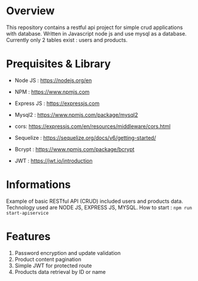 # Overview
This repository contains a restful api project for simple crud applications with database. Written in Javascript node js and use mysql as a database. Currently only 2 tables exist : users and products.


# Prequisites & Library 
* Node JS  :  https://nodejs.org/en
  
* NPM  :  https://www.npmjs.com
* Express JS  :  https://expressjs.com
* Mysql2  :  https://www.npmjs.com/package/mysql2
* cors:   https://expressjs.com/en/resources/middleware/cors.html
* Sequelize  :  https://sequelize.org/docs/v6/getting-started/
* Bcrypt  :  https://www.npmjs.com/package/bcrypt
* JWT  :  https://jwt.io/introduction


# Informations
Example of basic RESTful API (CRUD) included users and products data. Technology used are NODE JS, EXPRESS JS, MYSQL.
How to start : `npm run start-apiservice`


# Features
1. Password encryption and update validation
2. Product content pagination
3. Simple JWT for protected route
4. Products data retrieval by ID or name
